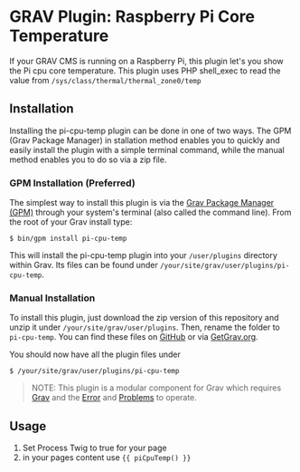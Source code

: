 # GRAV Plugin: Raspberry Pi Core Temperature

If your GRAV CMS is running on a Raspberry Pi, this plugin let's you show the Pi cpu core temperature. This plugin uses PHP shell_exec to read the value from `/sys/class/thermal/thermal_zone0/temp`

## Installation

Installing the pi-cpu-temp plugin can be done in one of two ways. The GPM (Grav Package Manager) in
stallation method enables you to quickly and easily install the plugin with a simple terminal command, while the manual method enables you to do so via a zip file.

### GPM Installation (Preferred)

The simplest way to install this plugin is via the [Grav Package Manager (GPM)](http://learn.getgrav.org/advanced/grav-gpm) through your system's terminal (also called the command line).  From the root of your Grav install type:

    $ bin/gpm install pi-cpu-temp

This will install the pi-cpu-temp plugin into your `/user/plugins` directory within Grav. Its files can be found under `/your/site/grav/user/plugins/pi-cpu-temp`.

### Manual Installation

To install this plugin, just download the zip version of this repository and unzip it under `/your/site/grav/user/plugins`. Then, rename the folder to `pi-cpu-temp`. You can find these files on [GitHub](https://github.com/cron-ix/grav-plugin-pi-cpu-temp) or via [GetGrav.org](http://getgrav.org/downloads/plugins#extras).

You should now have all the plugin files under

    $ /your/site/grav/user/plugins/pi-cpu-temp
    
> NOTE: This plugin is a modular component for Grav which requires [Grav](http://github.com/getgrav/grav) and the [Error](https://github.com/getgrav/grav-plugin-error) and [Problems](https://github.com/getgrav/grav-plugin-problems) to operate.


## Usage

1. Set Process Twig to true for your page
2. in your pages content use `{{ piCpuTemp() }}`
